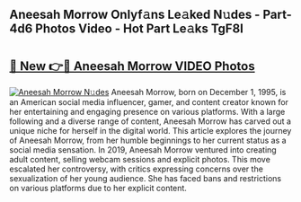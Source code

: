 ## Aneesah Morrow Onlyf𝚊ns Le𝚊ked N𝚞des - Part-4d6 Photos Video - Hot Part Le𝚊ks TgF8I

# <h2><a href="http://ab50840.deff.icu/?id=Aneesah+Morrow">🔗 New 👉🔴 Aneesah Morrow VIDEO Photos</a></h2>

[![Aneesah Morrow N𝚞des](https://i.imgur.com/rIISA9y.gif)](http://ab50840.deff.icu/?id=Aneesah+Morrow)
Aneesah Morrow, born on December 1, 1995, is an American social media influencer, gamer, and content creator known for her entertaining and engaging presence on various platforms. With a large following and a diverse range of content, Aneesah Morrow has carved out a unique niche for herself in the digital world. This article explores the journey of Aneesah Morrow, from her humble beginnings to her current status as a social media sensation. In 2019, Aneesah Morrow ventured into creating adult content, selling webcam sessions and explicit photos. This move escalated her controversy, with critics expressing concerns over the sexualization of her young audience. She has faced bans and restrictions on various platforms due to her explicit content.
